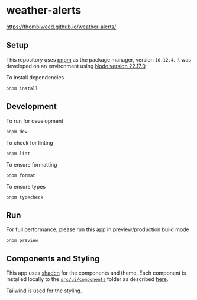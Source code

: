 # weather-alerts

https://thomblweed.github.io/weather-alerts/

## Setup

This repository uses [pnpm](https://pnpm.io/installation) as the package manager, version `10.12.4`. It was developed on an environment using [Node version 22.17.0](https://nodejs.org/en/blog/release/v22.17.0)

To install dependencies

`pnpm install`

## Development

To run for development

`pnpm dev`

To check for linting

`pnpm lint`

To ensure formatting

`pnpm format`

To ensure types

`pnpm typecheck`

## Run

For full performance, please run this app in preview/production build mode

`pnpm preview`

## Components and Styling

This app uses [shadcn](https://ui.shadcn.com/) for the components and theme. Each component is installed locally to the [`src/ui/components`](./src/ui/components/) folder as described [here](https://ui.shadcn.com/docs/installation/vite#add-components).

[Tailwind](https://tailwindcss.com/) is used for the styling.
